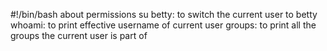 #!/bin/bash
about permissions
su betty: to switch the current user to betty
whoami: to print effective username of current user
groups: to print all the groups the current user is part of
